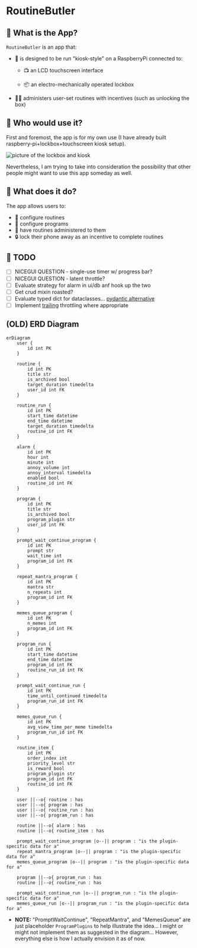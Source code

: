 # RoutineButler

## 👾 What is the App?

`RoutineButler` is an app that:

- 🥧 is designed to be run "kiosk-style" on a RaspberryPi connected to:

  - 📺 an LCD touchscreen interface

  - 📦 an electro-mechanically operated lockbox

- 🏋️‍♀️ administers user-set routines with incentives (such as unlocking the box)

## 👾 Who would use it?

First and foremost, the app is for my own use (I have already built raspberry-pi+lockbox+touchscreen kiosk setup).

![picture of the lockbox and kiosk](https://i.imgur.com/64x0Byw.jpeg)

Nevertheless, I am trying to take into consideration the possibility that other people might want to use this app someday as well.

## 👾 What does it do?

The app allows users to:

- 📝 configure routines
- 📝 configure programs
- 💪 have routines administered to them
- 🔒 lock their phone away as an incentive to complete routines

## 👾 TODO

- [ ] NICEGUI QUESTION - single-use timer w/ progress bar?
- [ ] NICEGUI QUESTION - latent throttle?
- [ ] Evaluate strategy for alarm in ui/db anf hook up the two
- [ ] Get crud mixin roasted?
- [ ] Evaluate typed dict for dataclasses... [pydantic alternative](https://roman.pt/posts/pydantic-in-sqlalchemy-fields/)
- [ ] Implement [trailing](https://nicegui.io/documentation/slider#throttle_events_with_leading_and_trailing_options) throttling where appropriate 

## (OLD) ERD Diagram

```mermaid
erDiagram
    user {
        id int PK
    }

    routine {
        id int PK
        title str
        is_archived bool
        target_duration timedelta
        user_id int FK
    }

    routine_run {
        id int PK
        start_time datetime
        end_time datetime
        target_duration timedelta
        routine_id int FK
    }

    alarm {
        id int PK
        hour int
        minute int
        annoy_volume int
        annoy_interval timedelta
        enabled bool
        routine_id int FK
    }

    program {
        id int PK
        title str
        is_archived bool
        program_plugin str
        user_id int FK
    }

    prompt_wait_continue_program {
        id int PK
        prompt str
        wait_time int
        program_id int FK
    }

    repeat_mantra_program {
        id int PK
        mantra str
        n_repeats int
        program_id int FK
    }

    memes_queue_program {
        id int PK
        n_memes int
        program_id int FK
    }

    program_run {
        id int PK
        start_time datetime
        end_time datetime
        program_id int FK
        routine_run_id int FK
    }

    prompt_wait_continue_run {
        id int PK
        time_until_continued timedelta
        program_run_id int FK
    }

    memes_queue_run {
        id int PK
        avg_view_time_per_meme timedelta
        program_run_id int FK
    }

    routine_item {
        id int PK
        order_index int
        priority_level str
        is_reward bool
        program_plugin str
        program_id int FK
        routine_id int FK
    }

    user ||--o{ routine : has
    user ||--o{ program : has
    user ||--o{ routine_run : has
    user ||--o{ program_run : has

    routine ||--o{ alarm : has
    routine ||--o{ routine_item : has

    prompt_wait_continue_program |o--|| program : "is the plugin-specific data for a"
    repeat_mantra_program |o--|| program : "is the plugin-specific data for a"
    memes_queue_program |o--|| program : "is the plugin-specific data for a"

    program ||--o{ program_run : has
    routine ||--o{ routine_run : has

    prompt_wait_continue_run |o--|| program_run : "is the plugin-specific data for a"
    memes_queue_run |o--|| program_run : "is the plugin-specific data for a"
```

- **NOTE:** "PromptWaitContinue", "RepeatMantra", and "MemesQueue" are just placeholder `ProgramPlugins` to help illustrate the idea... I might or might not implement them as suggested in the diagram... However, everything else is how I actually envision it as of now.
